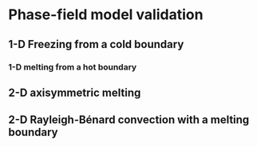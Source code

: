 # Phase-field model validation

## 1-D Freezing from a cold boundary

### 1-D melting from a hot boundary

## 2-D axisymmetric melting

## 2-D Rayleigh-Bénard convection with a melting boundary